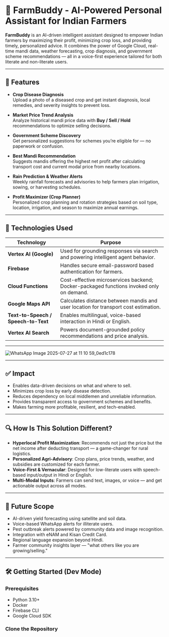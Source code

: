 # 🌾 FarmBuddy - AI-Powered Personal Assistant for Indian Farmers

**FarmBuddy** is an AI-driven intelligent assistant designed to empower Indian farmers by maximizing their profit, minimizing crop loss, and providing timely, personalized advice. It combines the power of Google Cloud, real-time mandi data, weather forecasting, crop diagnosis, and government scheme recommendations — all in a voice-first experience tailored for both literate and non-literate users.

---

## 🚀 Features

- **Crop Disease Diagnosis**  
  Upload a photo of a diseased crop and get instant diagnosis, local remedies, and severity insights to prevent loss.

- **Market Price Trend Analysis**  
  Analyze historical mandi price data with **Buy / Sell / Hold** recommendations to optimize selling decisions.

- **Government Scheme Discovery**  
  Get personalized suggestions for schemes you’re eligible for — no paperwork or confusion.

- **Best Mandi Recommendation**  
  Suggests mandis offering the highest net profit after calculating transport cost and current modal price from nearby locations.

- **Rain Prediction & Weather Alerts**  
  Weekly rainfall forecasts and advisories to help farmers plan irrigation, sowing, or harvesting schedules.

- **Profit Maximizer (Crop Planner)**  
  Personalized crop planning and rotation strategies based on soil type, location, irrigation, and season to maximize annual earnings.

---

## 🧠 Technologies Used

| Technology        | Purpose                                                                 |
|------------------|-------------------------------------------------------------------------|
| **Vertex AI (Google)**     | Used for grounding responses via search and powering intelligent agent behavior.             |
| **Firebase**      | Handles secure email-password based authentication for farmers.         |
| **Cloud Functions** | Cost-effective microservices backend; Docker-packaged functions invoked only on demand. |
| **Google Maps API** | Calculates distance between mandis and user location for transport cost estimation. |
| **Text-to-Speech / Speech-to-Text** | Enables multilingual, voice-based interaction in Hindi or English.                  |
| **Vertex AI Search** | Powers document-grounded policy recommendations and price analysis.  |

---
![WhatsApp Image 2025-07-27 at 11 10 59_0ed1c178](https://github.com/user-attachments/assets/4c1a2fd6-9f1c-4ca9-a7ff-243b3932d1d5)


---

## ✅ Impact

- Enables data-driven decisions on what and where to sell.
- Minimizes crop loss by early disease detection.
- Reduces dependency on local middlemen and unreliable information.
- Provides transparent access to government schemes and benefits.
- Makes farming more profitable, resilient, and tech-enabled.

---

## 🔍 How Is This Solution Different?

- **Hyperlocal Profit Maximization**: Recommends not just the price but the net income after deducting transport — a game-changer for rural logistics.
- **Personalized Agri-Advisory**: Crop plans, price trends, weather, and subsidies are customized for each farmer.
- **Voice-First & Vernacular**: Designed for low-literate users with speech-based input/output in Hindi or English.
- **Multi-Modal Inputs**: Farmers can send text, images, or voice — and get actionable output across all modes.

---

## 🔮 Future Scope

- AI-driven yield forecasting using satellite and soil data.
- Voice-based WhatsApp alerts for illiterate users.
- Pest outbreak alerts powered by community data and image recognition.
- Integration with eNAM and Kisan Credit Card.
- Regional language expansion beyond Hindi.
- Farmer community insights layer — "what others like you are growing/selling."

---

## 🛠️ Getting Started (Dev Mode)

### Prerequisites

- Python 3.10+
- Docker
- Firebase CLI
- Google Cloud SDK

### Clone the Repository
